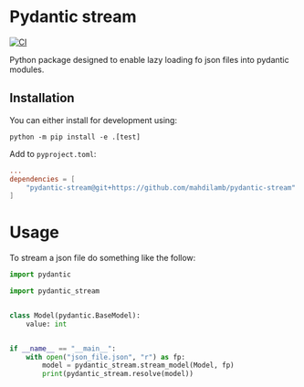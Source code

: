 # Pydantic stream

[![CI](https://github.com/mahdilamb/pydantic-stream/actions/workflows/code-quality-and-tests.yaml/badge.svg)](https://github.com/mahdilamb/pydantic-stream/actions/workflows/code-quality-and-tests.yaml)

Python package designed to enable lazy loading fo json files into pydantic modules. 


## Installation

You can either install for development using:
```shell
python -m pip install -e .[test]
```

Add to `pyproject.toml`:
```toml
...
dependencies = [
    "pydantic-stream@git+https://github.com/mahdilamb/pydantic-stream"
]
```
# Usage

To stream a json file do something like the follow:

```python
import pydantic

import pydantic_stream


class Model(pydantic.BaseModel):
    value: int


if __name__ == "__main__":
    with open("json_file.json", "r") as fp:
        model = pydantic_stream.stream_model(Model, fp)
        print(pydantic_stream.resolve(model))


```
